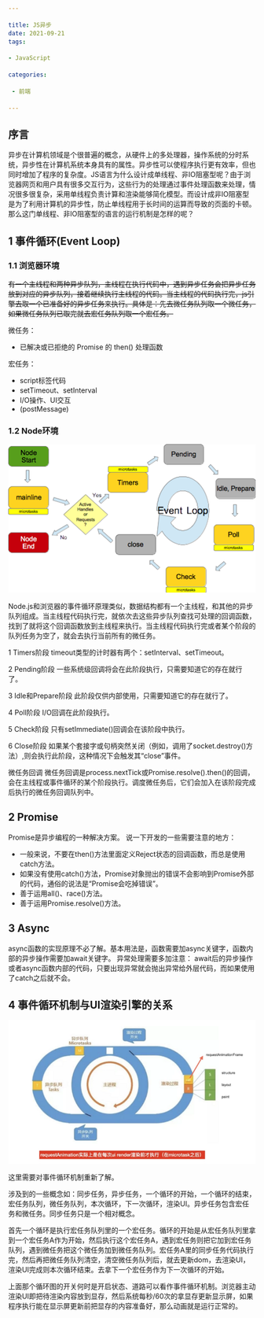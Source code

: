 ```yaml
---

title: JS异步
date: 2021-09-21
tags: 

- JavaScript

categories:

 - 前端

---
```


## 序言

异步在计算机领域是个很普遍的概念，从硬件上的多处理器，操作系统的分时系统，异步性在计算机系统本身具有的属性。异步性可以使程序执行更有效率，但也同时增加了程序的复杂度。JS语言为什么设计成单线程、非IO阻塞型呢？由于浏览器网页和用户具有很多交互行为，这些行为的处理通过事件处理函数来处理，情况很多很复杂，采用单线程负责计算和渲染能够简化模型。而设计成非IO阻塞型是为了利用计算机的异步性，防止单线程用于长时间的运算而导致的页面的卡顿。那么这门单线程、非IO阻塞型的语言的运行机制是怎样的呢？

## 1 事件循环(Event Loop)

### 1.1 浏览器环境

~~有一个主线程和两种异步队列，主线程在执行代码中，遇到异步任务会把异步任务放到对应的异步队列，接着继续执行主线程的代码。当主线程的代码执行完，js引擎去取一个已准备好的异步任务来执行。具体是：先去微任务队列取一个微任务，如果微任务队列已取完就去宏任务队列取一个宏任务。~~

微任务：

- 已解决或已拒绝的 Promise 的 then() 处理函数

宏任务：

- script标签代码
- setTimeout、setInterval
- I/O操作、UI交互
- (postMessage)

### 1.2 Node环境

![](./js_yibu1.png)

Node.js和浏览器的事件循环原理类似，数据结构都有一个主线程，和其他的异步队列组成。当主线程代码执行完，就依次去这些异步队列查找可处理的回调函数，找到了就将这个回调函数放到主线程来执行。当主线程代码执行完或者某个阶段的队列任务为空了，就会去执行当前所有的微任务。

1 Timers阶段
timeout类型的计时器有两个：setInterval、setTimeout。

2 Pending阶段
一些系统级回调将会在此阶段执行，只需要知道它的存在就行了。

3 Idle和Prepare阶段
此阶段仅供内部使用，只需要知道它的存在就行了。

4 Poll阶段
I/O回调在此阶段执行。

5 Check阶段
只有setImmediate()回调会在该阶段中执行。

6 Close阶段
如果某个套接字或句柄突然关闭（例如，调用了socket.destroy()方法）,则会执行此阶段，这种情况下会触发其“close”事件。

微任务回调
微任务回调是process.nextTick或Promise.resolve().then()的回调，会在主线程或事件循环的某个阶段执行。调度微任务后，它们会加入在该阶段完成后执行的微任务回调队列中。

## 2 Promise

Promise是异步编程的一种解决方案。
说一下开发的一些需要注意的地方：

- 一般来说，不要在then()方法里面定义Reject状态的回调函数，而总是使用catch方法。
- 如果没有使用catch()方法，Promise对象抛出的错误不会影响到Promise外部的代码，通俗的说法是“Promise会吃掉错误”。
- 善于运用all()、race()方法。
- 善于运用Promise.resolve()方法。

## 3 Async

async函数的实现原理不必了解。基本用法是，函数需要加async关键字，函数内部的异步操作需要加await关键字。
异常处理需要多加注意：
await后的异步操作或者async函数内部的代码，只要出现异常就会抛出异常给外层代码，而如果使用了catch之后就不会。

## 4 事件循环机制与UI渲染引擎的关系

![](./js_yibu2.png)

这里需要对事件循环机制重新了解。

涉及到的一些概念如：同步任务，异步任务，一个循环的开始，一个循环的结束，宏任务队列，微任务队列，本次循环，下一次循环，渲染UI。异步任务包含宏任务和微任务。同步任务只是一个相对概念。

首先一个循环是执行宏任务队列里的一个宏任务。循环的开始是从宏任务队列里拿到一个宏任务A作为开始，然后执行这个宏任务A，遇到宏任务则把它加到宏任务队列，遇到微任务把这个微任务加到微任务队列。宏任务A里的同步任务代码执行完，然后再把微任务队列清空，清空微任务队列后，就去更新dom，去渲染UI，渲染UI完成则本次循环结束。去拿下一个宏任务作为下一次循环的开始。

上面那个循环图的开关何时是开启状态、道路可以看作事件循环机制。浏览器主动渲染UI即把待渲染内容放到显存，然后系统每秒/60次的拿显存更新显示屏，如果程序执行能在显示屏更新前把显存的内容准备好，那么动画就是运行正常的。

